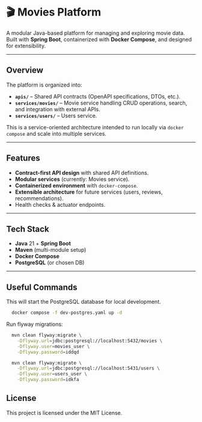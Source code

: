 # 🎬 Movies Platform

A modular Java-based platform for managing and exploring movie data.
Built with **Spring Boot**, containerized with **Docker Compose**, and designed for extensibility.

---

## Overview

The platform is organized into:
- **`apis/`** – Shared API contracts (OpenAPI specifications, DTOs, etc.).
- **`services/movies/`** – Movie service handling CRUD operations, search, and integration with external APIs.
- **`services/users/`** – Users service.

This is a service-oriented architecture intended to run locally via `docker compose` and scale into multiple services.

---

## Features

- **Contract-first API design** with shared API definitions.
- **Modular services** (currently: Movies service).
- **Containerized environment** with `docker-compose`.
- **Extensible architecture** for future services (users, reviews, recommendations).
- Health checks & actuator endpoints.

---

## Tech Stack

- **Java** 21 + **Spring Boot**
- **Maven** (multi-module setup)
- **Docker Compose**
- **PostgreSQL** (or chosen DB)

---

## Useful Commands
This will start the PostgreSQL database for local development.
```bash
  docker compose -f dev-postgres.yaml up -d
```

Run flyway migrations:
```bash
  mvn clean flyway:migrate \
    -Dflyway.url=jdbc:postgresql://localhost:5432/movies \
    -Dflyway.user=movies_user \
    -Dflyway.password=iddqd

  mvn clean flyway:migrate \
    -Dflyway.url=jdbc:postgresql://localhost:5431/users \
    -Dflyway.user=users_user \
    -Dflyway.password=idkfa
```



## License

This project is licensed under the MIT License.
